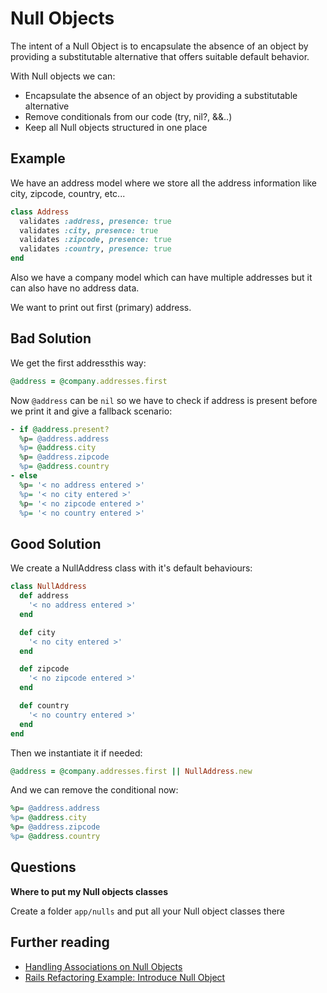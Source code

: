 # Null Objects

The intent of a Null Object is to encapsulate the absence of an object by providing a substitutable alternative that offers suitable default behavior.

With Null objects we can:
  - Encapsulate the absence of an object by providing a substitutable alternative
  - Remove conditionals from our code (try, nil?, &&..)
  - Keep all Null objects structured in one place

## Example

We have an address model where we store all the address information like city, zipcode, country, etc...

```ruby
class Address
  validates :address, presence: true
  validates :city, presence: true
  validates :zipcode, presence: true
  validates :country, presence: true
end
```

Also we have a company model which can have multiple addresses but it can also have no address data.

We want to print out first (primary) address.

## Bad Solution

We get the first addressthis way:

```ruby
@address = @company.addresses.first
```

Now `@address` can be `nil` so we have to check if address is present before we print it and give a fallback scenario:

```ruby
- if @address.present?
  %p= @address.address
  %p= @address.city
  %p= @address.zipcode
  %p= @address.country
- else
  %p= '< no address entered >'
  %p= '< no city entered >'
  %p= '< no zipcode entered >'
  %p= '< no country entered >'
```

## Good Solution

We create a NullAddress class with it's default behaviours:

```ruby
class NullAddress
  def address
    '< no address entered >'
  end

  def city
    '< no city entered >'
  end

  def zipcode
    '< no zipcode entered >'
  end

  def country
    '< no country entered >'
  end
end
```

Then we instantiate it if needed:

```ruby
@address = @company.addresses.first || NullAddress.new
```

And we can remove the conditional now:
```ruby
%p= @address.address
%p= @address.city
%p= @address.zipcode
%p= @address.country
```

## Questions

**Where to put my Null objects classes**

Create a folder `app/nulls` and put all your Null object classes there

## Further reading

- [Handling Associations on Null Objects](https://robots.thoughtbot.com/handling-associations-on-null-objects)
- [Rails Refactoring Example: Introduce Null Object](https://robots.thoughtbot.com/rails-refactoring-example-introduce-null-object)
